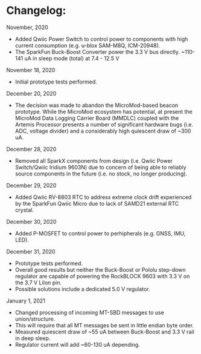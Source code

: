 # Changelog:

November, 2020
 * Added Qwiic Power Switch to control power to components with high current consumption (e.g. u-blox SAM-M8Q, ICM-20948). 
 * The SparkFun Buck-Boost Converter power the 3.3 V bus directly. ~110-141 uA in sleep mode (total) at 7.4 - 12.5 V

November 18, 2020
* Initial prototype tests performed.

December 20, 2020
* The decision was made to abandon the MicroMod-based beacon prototype. While the MicroMod ecosystem has potential, at present the MicroMod Data Logging Carrier Board (MMDLC) coupled with the Artemis Processor presents a number of significant hardware bugs (i.e. ADC, voltage divider) and a considerably high quiescent draw of ~300 uA.

December 28, 2020
* Removed all SparkX components from design (i.e. Qwiic Power Switch/Qwiic Iridium 9603N) due to concern of being able to reliably source components in the future (i.e. no stock, no longer producing).

December 29, 2020
* Added Qwiic RV-8803 RTC to address extreme clock drift experienced by the SparkFun Qwiic Micro due to lack of SAMD21 external RTC crystal.

December 30, 2020
* Added P-MOSFET to control power to perhipherals (e.g. GNSS, IMU, LED).

December 31, 2020
* Prototype tests performed. 
* Overall good results but neither the Buck-Boost or Pololu step-down regulator are capable of powering the RockBLOCK 9603 with 3.3 V on the 3.7 V LiIon pin. 
* Possible solutions include a dedicated 5.0 V regulator.

January 1, 2021
* Changed processing of incoming MT-SBD messages to use union/structure. 
* This will require that all MT messages be sent in little endian byte order.
* Measured quiescent draw of ~55 uA between Buck-Boost and 3.3 V rail in deep sleep.
* Regulator current will add ~60-130 uA depending.
